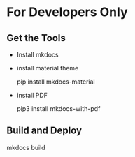 



# For Developers Only

## Get the Tools  

- Install mkdocs

- install  material theme

  pip install mkdocs-material

- install PDF

  pip3 install mkdocs-with-pdf

## Build and Deploy

mkdocs build
